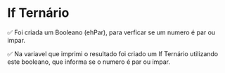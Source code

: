 # If Ternário

✅ Foi criada um Booleano (ehPar), para verficar se um numero é par ou impar.

✅ Na variavel que imprimi o resultado foi criado um If Ternário utilizando este booleano, que informa se o numero é par ou impar.
